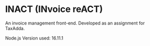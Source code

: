 # INACT (INvoice reACT)

An invoice management front-end. Developed as an assignment for TaxAdda.

Node.js Version used: 16.11.1
